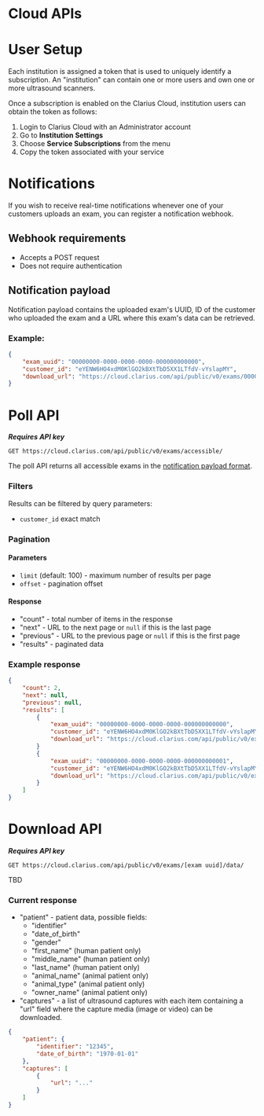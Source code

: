 Cloud APIs
===============

# User Setup

Each institution is assigned a token that is used to uniquely identify a subscription.
An "institution" can contain one or more users and own one or more ultrasound scanners.

Once a subscription is enabled on the Clarius Cloud, institution users can obtain the token as follows:

1. Login to Clarius Cloud with an Administrator account
1. Go to **Institution Settings**
1. Choose **Service Subscriptions** from the menu
1. Copy the token associated with your service

# Notifications

If you wish to receive real-time notifications whenever one of your customers uploads an exam, you can register a notification webhook.

## Webhook requirements

* Accepts a POST request
* Does not require authentication

## Notification payload

Notification payload contains the uploaded exam's UUID, ID of the customer who uploaded the exam and a URL where this exam's data can be retrieved.

### Example:

```json
{
    "exam_uuid": "00000000-0000-0000-0000-000000000000",
    "customer_id": "eYENW6HO4xdM0KlGO2kBXtTbD5XX1LTfdV-vYslapMY",
    "download_url": "https://cloud.clarius.com/api/public/v0/exams/00000000-0000-0000-0000-000000000000/data/",
}
```

# Poll API

***Requires API key***

```
GET https://cloud.clarius.com/api/public/v0/exams/accessible/
```

The poll API returns all accessible exams in the [notification payload format](#notification-payload).

### Filters

Results can be filtered by query parameters:

* `customer_id` exact match

### Pagination

#### Parameters

* `limit` (default: 100) - maximum number of results per page
* `offset` - pagination offset

#### Response

* "count" - total number of items in the response
* "next" - URL to the next page or `null` if this is the last page
* "previous" - URL to the previous page or `null` if this is the first page
* "results" - paginated data

### Example response

```json
{
    "count": 2,
    "next": null,
    "previous": null,
    "results": [
        {
            "exam_uuid": "00000000-0000-0000-0000-000000000000",
            "customer_id": "eYENW6HO4xdM0KlGO2kBXtTbD5XX1LTfdV-vYslapMY",
            "download_url": "https://cloud.clarius.com/api/public/v0/exams/00000000-0000-0000-0000-000000000000/data/",
        }
        {
            "exam_uuid": "00000000-0000-0000-0000-000000000001",
            "customer_id": "eYENW6HO4xdM0KlGO2kBXtTbD5XX1LTfdV-vYslapMY",
            "download_url": "https://cloud.clarius.com/api/public/v0/exams/00000000-0000-0000-0000-000000000001/data/",
        }
    ]
}
```


# Download API

***Requires API key***

```
GET https://cloud.clarius.com/api/public/v0/exams/[exam uuid]/data/
```

TBD

### Current response

* "patient" - patient data, possible fields:
  * "identifier"
  * "date_of_birth"
  * "gender"
  * "first_name" (human patient only)
  * "middle_name" (human patient only)
  * "last_name" (human patient only)
  * "animal_name" (animal patient only)
  * "animal_type" (animal patient only)
  * "owner_name" (animal patient only)
* "captures" - a list of ultrasound captures with each item containing a "url" field where the capture media (image or video) can be downloaded.

```json
{
    "patient": {
        "identifier": "12345",
        "date_of_birth": "1970-01-01"
    },
    "captures": [
        {
            "url": "..."
        }
    ]
}
```
